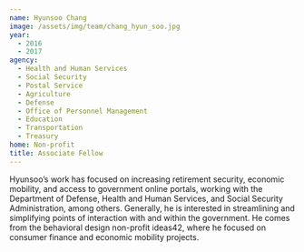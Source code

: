 ```yaml
---
name: Hyunsoo Chang
image: /assets/img/team/chang_hyun_soo.jpg
year:
  - 2016
  - 2017
agency:
  - Health and Human Services
  - Social Security 
  - Postal Service
  - Agriculture
  - Defense
  - Office of Personnel Management
  - Education
  - Transportation
  - Treasury
home: Non-profit
title: Associate Fellow
---
```


Hyunsoo’s work has focused on increasing retirement security, economic mobility, and access to government online portals, working with the Department of Defense, Health and Human Services, and Social Security Administration, among others. Generally, he is interested in streamlining and simplifying points of interaction with and within the government. He comes from the behavioral design non-profit ideas42, where he focused on consumer finance and economic mobility projects.

